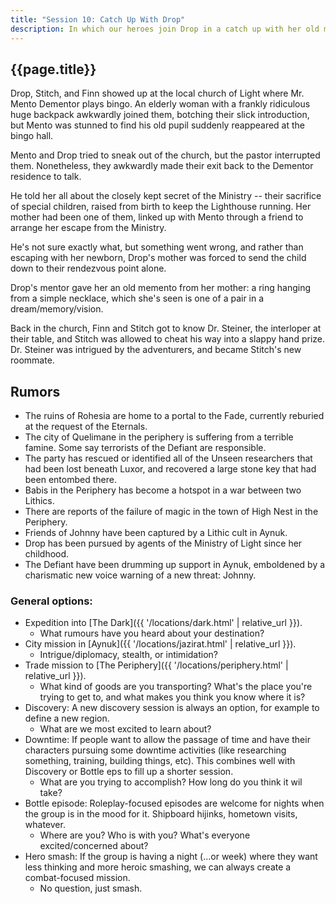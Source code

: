 ```yaml
---
title: "Session 10: Catch Up With Drop"
description: In which our heroes join Drop in a catch up with her old mentor.
---
```


## {{page.title}}

Drop, Stitch, and Finn showed up at the local church of Light where Mr. Mento Dementor plays bingo. An elderly woman with a frankly ridiculous huge backpack awkwardly joined them, botching their slick introduction, but Mento was stunned to find his old pupil suddenly reappeared at the bingo hall.

Mento and Drop tried to sneak out of the church, but the pastor interrupted them. Nonetheless, they awkwardly made their exit back to the Dementor residence to talk.

He told her all about the closely kept secret of the Ministry -- their sacrifice of special children, raised from birth to keep the Lighthouse running. Her mother had been one of them, linked up with Mento through a friend to arrange her escape from the Ministry.

He's not sure exactly what, but something went wrong, and rather than escaping with her newborn, Drop's mother was forced to send the child down to their rendezvous point alone.

Drop's mentor gave her an old memento from her mother: a ring hanging from a simple necklace, which she's seen is one of a pair in a dream/memory/vision.

Back in the church, Finn and Stitch got to know Dr. Steiner, the interloper at their table, and Stitch was allowed to cheat his way into a slappy hand prize. Dr. Steiner was intrigued by the adventurers, and became Stitch's new roommate.

## Rumors
* The ruins of Rohesia are home to a portal to the Fade, currently reburied at the request of the Eternals.
* The city of Quelimane in the periphery is suffering from a terrible famine. Some say terrorists of the Defiant are responsible.
* The party has rescued or identified all of the Unseen researchers that had been lost beneath Luxor, and recovered a large stone key that had been entombed there.
* Babis in the Periphery has become a hotspot in a war between two Lithics.
* There are reports of the failure of magic in the town of High Nest in the Periphery.
* Friends of Johnny have been captured by a Lithic cult in Aynuk.
* Drop has been pursued by agents of the Ministry of Light since her childhood.
* The Defiant have been drumming up support in Aynuk, emboldened by a charismatic new voice warning of a new threat: Johnny.

### General options:
* Expedition into [The Dark]({{ '/locations/dark.html' | relative_url }}).
  * What rumours have you heard about your destination?
* City mission in [Aynuk]({{ '/locations/jazirat.html' | relative_url }}).
  * Intrigue/diplomacy, stealth, or intimidation?
* Trade mission to [The Periphery]({{ '/locations/periphery.html' | relative_url }}).
  * What kind of goods are you transporting? What's the place you're trying to get to, and what makes you think you know where it is?
* Discovery: A new discovery session is always an option, for example to define a new region.
  * What are we most excited to learn about?
* Downtime: If people want to allow the passage of time and have their characters pursuing some downtime activities (like researching something, training, building things, etc). This combines well with Discovery or Bottle eps to fill up a shorter session.
  * What are you trying to accomplish? How long do you think it wil take?
* Bottle episode: Roleplay-focused episodes are welcome for nights when the group is in the mood for it. Shipboard hijinks, hometown visits, whatever.
  * Where are you? Who is with you? What's everyone excited/concerned about?
* Hero smash: If the group is having a night (...or week) where they want less thinking and more heroic smashing, we can always create a combat-focused mission.
  * No question, just smash.
